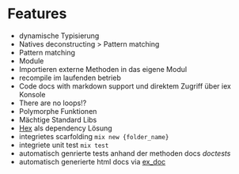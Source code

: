# Features

- dynamische Typisierung
- Natives deconstructing > Pattern matching
- Pattern matching
- Module
- Importieren externe Methoden in das eigene Modul
- recompile im laufenden betrieb
- Code docs with markdown support und direktem Zugriff über iex Konsole
- There are no loops!?
- Polymorphe Funktionen
- Mächtige Standard Libs
- [Hex](https://hex.pm/packages?search=mime&sort=downloads) als dependency Lösung 
- integrietes scarfolding `mix new {folder_name}`
- integriete unit test `mix test`
- automatisch genrierte tests anhand der methoden docs *doctests*
- automatisch generierte html docs via [ex_doc](https://github.com/elixir-lang/ex_doc)
